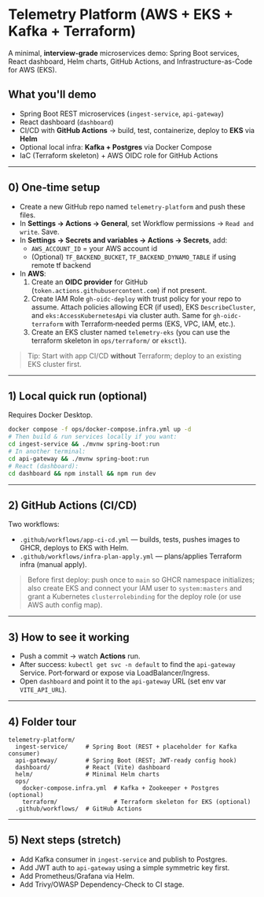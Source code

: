 # Telemetry Platform (AWS + EKS + Kafka + Terraform)

A minimal, **interview-grade** microservices demo: Spring Boot services, React dashboard, Helm charts, GitHub Actions, and Infrastructure-as-Code for AWS (EKS).

## What you'll demo
- Spring Boot REST microservices (`ingest-service`, `api-gateway`)
- React dashboard (`dashboard`)
- CI/CD with **GitHub Actions** → build, test, containerize, deploy to **EKS** via **Helm**
- Optional local infra: **Kafka + Postgres** via Docker Compose
- IaC (Terraform skeleton) + AWS OIDC role for GitHub Actions

---

## 0) One‑time setup
- Create a new GitHub repo named `telemetry-platform` and push these files.
- In **Settings → Actions → General**, set Workflow permissions → `Read and write`. Save.
- In **Settings → Secrets and variables → Actions → Secrets**, add:
  - `AWS_ACCOUNT_ID` = your AWS account id
  - (Optional) `TF_BACKEND_BUCKET`, `TF_BACKEND_DYNAMO_TABLE` if using remote tf backend
- In **AWS**:
  1. Create an **OIDC provider** for GitHub (`token.actions.githubusercontent.com`) if not present.
  2. Create IAM Role `gh-oidc-deploy` with trust policy for your repo to assume. Attach policies allowing ECR (if used), EKS `DescribeCluster`, and `eks:AccessKubernetesApi` via cluster auth. Same for `gh-oidc-terraform` with Terraform‑needed perms (EKS, VPC, IAM, etc.).
  3. Create an EKS cluster named `telemetry-eks` (you can use the terraform skeleton in `ops/terraform/` or `eksctl`).

> Tip: Start with app CI/CD **without** Terraform; deploy to an existing EKS cluster first.

---

## 1) Local quick run (optional)
Requires Docker Desktop.

```bash
docker compose -f ops/docker-compose.infra.yml up -d
# Then build & run services locally if you want:
cd ingest-service && ./mvnw spring-boot:run
# In another terminal:
cd api-gateway && ./mvnw spring-boot:run
# React (dashboard):
cd dashboard && npm install && npm run dev
```

---

## 2) GitHub Actions (CI/CD)
Two workflows:
- `.github/workflows/app-ci-cd.yml` — builds, tests, pushes images to GHCR, deploys to EKS with Helm.
- `.github/workflows/infra-plan-apply.yml` — plans/applies Terraform infra (manual apply).

> Before first deploy: push once to `main` so GHCR namespace initializes; also create EKS and connect your IAM user to `system:masters` and grant a Kubernetes `clusterrolebinding` for the deploy role (or use AWS auth config map).

---

## 3) How to see it working
- Push a commit → watch **Actions** run.
- After success: `kubectl get svc -n default` to find the `api-gateway` Service. Port‑forward or expose via LoadBalancer/Ingress.
- Open `dashboard` and point it to the `api-gateway` URL (set env var `VITE_API_URL`).

---

## 4) Folder tour
```
telemetry-platform/
  ingest-service/     # Spring Boot (REST + placeholder for Kafka consumer)
  api-gateway/        # Spring Boot (REST; JWT-ready config hook)
  dashboard/          # React (Vite) dashboard
  helm/               # Minimal Helm charts
  ops/
    docker-compose.infra.yml  # Kafka + Zookeeper + Postgres (optional)
    terraform/                # Terraform skeleton for EKS (optional)
  .github/workflows/  # GitHub Actions
```

---

## 5) Next steps (stretch)
- Add Kafka consumer in `ingest-service` and publish to Postgres.
- Add JWT auth to `api-gateway` using a simple symmetric key first.
- Add Prometheus/Grafana via Helm.
- Add Trivy/OWASP Dependency-Check to CI stage.
